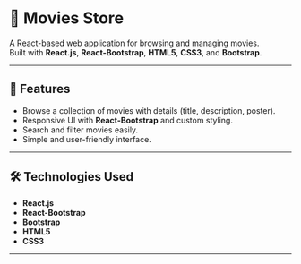 # 🎥 Movies Store

A React-based web application for browsing and managing movies.  
Built with **React.js**, **React-Bootstrap**, **HTML5**, **CSS3**, and **Bootstrap**.  

---

## 🚀 Features
- Browse a collection of movies with details (title, description, poster).
- Responsive UI with **React-Bootstrap** and custom styling.
- Search and filter movies easily.
- Simple and user-friendly interface.

---

## 🛠️ Technologies Used
- **React.js**
- **React-Bootstrap**
- **Bootstrap**
- **HTML5**
- **CSS3**

---

